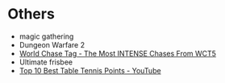 # Others

- magic gathering
- Dungeon Warfare 2
- [World Chase Tag - The Most INTENSE Chases From WCT5](https://www.youtube.com/watch?v=bo8sSGwo1UY)
- Ultimate frisbee
- [Top 10 Best Table Tennis Points - YouTube](https://www.youtube.com/watch?v=dokC3iGTmSw)
